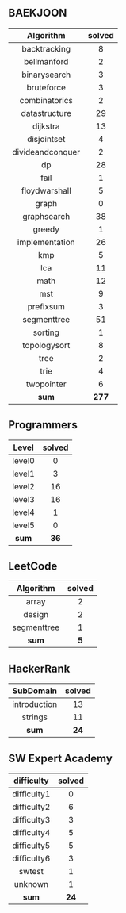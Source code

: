 ## BAEKJOON
|    Algorithm    | solved |
| :-------------: | :----: |
|backtracking|8|
|bellmanford|2|
|binarysearch|3|
|bruteforce|3|
|combinatorics|2|
|datastructure|29|
|dijkstra|13|
|disjointset|4|
|divideandconquer|2|
|dp|28|
|fail|1|
|floydwarshall|5|
|graph|0|
|graphsearch|38|
|greedy|1|
|implementation|26|
|kmp|5|
|lca|11|
|math|12|
|mst|9|
|prefixsum|3|
|segmenttree|51|
|sorting|1|
|topologysort|8|
|tree|2|
|trie|4|
|twopointer|6|
| **sum** | **277**|

## Programmers
|    Level    | solved |
| :-------------: | :----: |
|level0|0|
|level1|3|
|level2|16|
|level3|16|
|level4|1|
|level5|0|
| **sum** | **36**|

## LeetCode
|    Algorithm    | solved |
| :-------------: | :----: |
|array|2|
|design|2|
|segmenttree|1|
| **sum** | **5**|

## HackerRank
|    SubDomain    | solved |
| :-------------: | :----: |
|introduction|13|
|strings|11|
| **sum** | **24**|

## SW Expert Academy
|    difficulty    | solved |
| :-------------: | :----: |
|difficulty1|0|
|difficulty2|6|
|difficulty3|3|
|difficulty4|5|
|difficulty5|5|
|difficulty6|3|
|swtest|1|
|unknown|1|
| **sum** | **24**|

